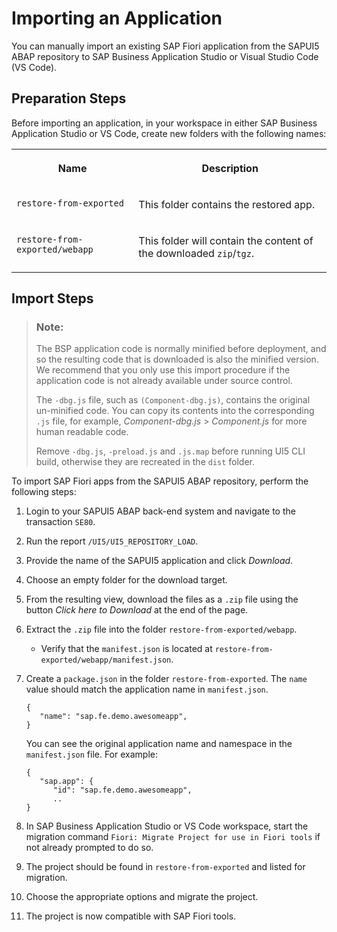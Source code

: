 <!-- loioab4657ca9bd84cd6869a750a1d94b5bd -->

# Importing an Application

You can manually import an existing SAP Fiori application from the SAPUI5 ABAP repository to SAP Business Application Studio or Visual Studio Code \(VS Code\).



<a name="loioab4657ca9bd84cd6869a750a1d94b5bd__section_ffp_qsg_bqb"/>

## Preparation Steps

Before importing an application, in your workspace in either SAP Business Application Studio or VS Code, create new folders with the following names:


<table>
<tr>
<th valign="top">

Name

</th>
<th valign="top">

Description

</th>
</tr>
<tr>
<td valign="top">

`restore-from-exported`

</td>
<td valign="top">

This folder contains the restored app.

</td>
</tr>
<tr>
<td valign="top">

`restore-from-exported/webapp`

</td>
<td valign="top">

This folder will contain the content of the downloaded `zip`/`tgz`.

</td>
</tr>
</table>



<a name="loioab4657ca9bd84cd6869a750a1d94b5bd__section_kq2_q3k_1qb"/>

## Import Steps

> ### Note:  
> The BSP application code is normally minified before deployment, and so the resulting code that is downloaded is also the minified version. We recommend that you only use this import procedure if the application code is not already available under source control.
> 
> The `-dbg.js` file, such as `(Component-dbg.js)`, contains the original un-minified code. You can copy its contents into the corresponding `.js` file, for example, *Component-dbg.js* \> *Component.js* for more human readable code.
> 
> Remove `-dbg.js`, `-preload.js` and `.js.map` before running UI5 CLI build, otherwise they are recreated in the `dist` folder.

To import SAP Fiori apps from the SAPUI5 ABAP repository, perform the following steps:

1.  Login to your SAPUI5 ABAP back-end system and navigate to the transaction `SE80`.
2.  Run the report `/UI5/UI5_REPOSITORY_LOAD`.
3.  Provide the name of the SAPUI5 application and click *Download*.
4.  Choose an empty folder for the download target.
5.  From the resulting view, download the files as a `.zip` file using the button *Click here to Download* at the end of the page.
6.  Extract the `.zip` file into the folder `restore-from-exported/webapp`.
    -   Verify that the `manifest.json` is located at `restore-from-exported/webapp/manifest.json`.

7.  Create a `package.json` in the folder `restore-from-exported`. The `name` value should match the application name in `manifest.json`.

    ```
    {
       "name": "sap.fe.demo.awesomeapp",
    }
    ```

    You can see the original application name and namespace in the `manifest.json` file. For example:

    ```
    {
       "sap.app": {
          "id": "sap.fe.demo.awesomeapp",
          ..
    }
    ```

8.  In SAP Business Application Studio or VS Code workspace, start the migration command `Fiori: Migrate Project for use in Fiori tools` if not already prompted to do so.
9.  The project should be found in `restore-from-exported` and listed for migration.
10. Choose the appropriate options and migrate the project.
11. The project is now compatible with SAP Fiori tools.

